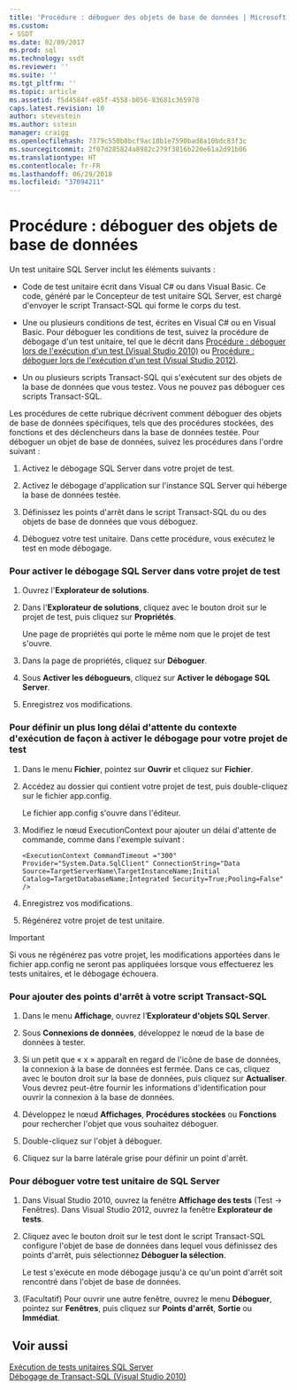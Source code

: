 ```yaml
---
title: 'Procédure : déboguer des objets de base de données | Microsoft Docs'
ms.custom:
- SSDT
ms.date: 02/09/2017
ms.prod: sql
ms.technology: ssdt
ms.reviewer: ''
ms.suite: ''
ms.tgt_pltfrm: ''
ms.topic: article
ms.assetid: f5d4584f-e85f-4558-b056-83681c365978
caps.latest.revision: 10
author: stevestein
ms.author: sstein
manager: craigg
ms.openlocfilehash: 7379c550b8bcf9ac18b1e7590bad8a10bdc83f3c
ms.sourcegitcommit: 2f07d285824a8982c279f3816b220e61a2d91b06
ms.translationtype: HT
ms.contentlocale: fr-FR
ms.lasthandoff: 06/29/2018
ms.locfileid: "37094211"
---
```

# <a name="how-to-debug-database-objects"></a>Procédure : déboguer des objets de base de données
Un test unitaire SQL Server inclut les éléments suivants :  
  
-   Code de test unitaire écrit dans Visual C\# ou dans Visual Basic. Ce code, généré par le Concepteur de test unitaire SQL Server, est chargé d'envoyer le script Transact\-SQL qui forme le corps du test.  
  
-   Une ou plusieurs conditions de test, écrites en Visual C\# ou en Visual Basic. Pour déboguer les conditions de test, suivez la procédure de débogage d'un test unitaire, tel que le décrit dans [Procédure : déboguer lors de l'exécution d'un test (Visual Studio 2010)](http://msdn.microsoft.com/library/ms182484(VS.100).aspx) ou [Procédure : déboguer lors de l'exécution d'un test (Visual Studio 2012)](http://msdn.microsoft.com/library/ms182484.aspx).  
  
-   Un ou plusieurs scripts Transact\-SQL qui s'exécutent sur des objets de la base de données que vous testez. Vous ne pouvez pas déboguer ces scripts Transact\-SQL.  
  
Les procédures de cette rubrique décrivent comment déboguer des objets de base de données spécifiques, tels que des procédures stockées, des fonctions et des déclencheurs dans la base de données testée. Pour déboguer un objet de base de données, suivez les procédures dans l'ordre suivant :  
  
1.  Activez le débogage SQL Server dans votre projet de test.  
  
2.  Activez le débogage d'application sur l'instance SQL Server qui héberge la base de données testée.  
  
3.  Définissez les points d'arrêt dans le script Transact\-SQL du ou des objets de base de données que vous déboguez.  
  
4.  Déboguez votre test unitaire. Dans cette procédure, vous exécutez le test en mode débogage.  
  
### <a name="to-enable-sql-debugging-on-your-test-project"></a>Pour activer le débogage SQL Server dans votre projet de test  
  
1.  Ouvrez l'**Explorateur de solutions**.  
  
2.  Dans l'**Explorateur de solutions**, cliquez avec le bouton droit sur le projet de test, puis cliquez sur **Propriétés**.  
  
    Une page de propriétés qui porte le même nom que le projet de test s'ouvre.  
  
3.  Dans la page de propriétés, cliquez sur **Déboguer**.  
  
4.  Sous **Activer les débogueurs**, cliquez sur **Activer le débogage SQL Server**.  
  
5.  Enregistrez vos modifications.  
  
### <a name="to-set-an-increased-execution-context-timeout-to-enable-debugging-for-your-test-project"></a>Pour définir un plus long délai d'attente du contexte d'exécution de façon à activer le débogage pour votre projet de test  
  
1.  Dans le menu **Fichier**, pointez sur **Ouvrir** et cliquez sur **Fichier**.  
  
2.  Accédez au dossier qui contient votre projet de test, puis double-cliquez sur le fichier app.config.  
  
    Le fichier app.config s'ouvre dans l'éditeur.  
  
3.  Modifiez le nœud ExecutionContext pour ajouter un délai d'attente de commande, comme dans l'exemple suivant :  
  
    ```  
    <ExecutionContext CommandTimeout ="300" Provider="System.Data.SqlClient" ConnectionString="Data Source=TargetServerName\TargetInstanceName;Initial Catalog=TargetDatabaseName;Integrated Security=True;Pooling=False" />  
    ```  
  
4.  Enregistrez vos modifications.  
  
5.  Régénérez votre projet de test unitaire.  
  
> [!IMPORTANT]  
> Si vous ne régénérez pas votre projet, les modifications apportées dans le fichier app.config ne seront pas appliquées lorsque vous effectuerez les tests unitaires, et le débogage échouera.  
  
### <a name="to-add-breakpoints-to-your-transact-sql-script"></a>Pour ajouter des points d'arrêt à votre script Transact\-SQL  
  
1.  Dans le menu **Affichage**, ouvrez l’**Explorateur d'objets SQL Server**.  
  
2.  Sous **Connexions de données**, développez le nœud de la base de données à tester.  
  
3.  Si un petit que « x » apparaît en regard de l'icône de base de données, la connexion à la base de données est fermée. Dans ce cas, cliquez avec le bouton droit sur la base de données, puis cliquez sur **Actualiser**. Vous devrez peut-être fournir les informations d'identification pour ouvrir la connexion à la base de données.  
  
4.  Développez le nœud **Affichages**, **Procédures stockées** ou **Fonctions** pour rechercher l'objet que vous souhaitez déboguer.  
  
5.  Double-cliquez sur l'objet à déboguer.  
  
6.  Cliquez sur la barre latérale grise pour définir un point d'arrêt.  
  
### <a name="to-debug-your-sql-server-unit-test"></a>Pour déboguer votre test unitaire de SQL Server  
  
1.  Dans Visual Studio 2010, ouvrez la fenêtre **Affichage des tests** (Test -> Fenêtres). Dans Visual Studio 2012, ouvrez la fenêtre **Explorateur de tests**.  
  
2.  Cliquez avec le bouton droit sur le test dont le script Transact\-SQL configure l'objet de base de données dans lequel vous définissez des points d'arrêt, puis sélectionnez **Déboguer la sélection**.  
  
    Le test s'exécute en mode débogage jusqu'à ce qu'un point d'arrêt soit rencontré dans l'objet de base de données.  
  
3.  (Facultatif) Pour ouvrir une autre fenêtre, ouvrez le menu **Déboguer**, pointez sur **Fenêtres**, puis cliquez sur **Points d'arrêt**, **Sortie** ou **Immédiat**.  
  
## <a name="see-also"></a> Voir aussi  
[Exécution de tests unitaires SQL Server](../ssdt/running-sql-server-unit-tests.md)  
[Débogage de Transact-SQL (Visual Studio 2010)](http://go.microsoft.com/fwlink/?LinkId=163975)  
  
